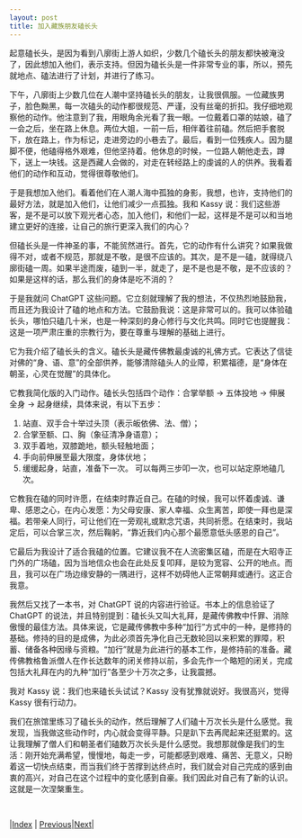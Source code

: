 ```yaml
---
layout: post
title: 加入藏族朋友磕长头
---
```


起意磕长头，是因为看到八廓街上游人如织，少数几个磕长头的朋友都快被淹没了，因此想加入他们，表示支持。但因为磕长头是一件非常专业的事，所以，预先就地点、磕法进行了计划，并进行了练习。

下午，八廓街上少数几位在人潮中坚持磕长头的朋友，让我很佩服。一位藏族男子，脸色黝黑，每一次磕头的动作都很规范、严谨，没有丝毫的折扣。我仔细地观察他的动作。他注意到了我，用眼角余光看了我一眼。一位戴着口罩的姑娘，磕了一会之后，坐在路上休息。两位大姐，一前一后，相伴着往前磕。然后把手套脱下，放在路上，作为标记，走进旁边的小巷去了。最后，看到一位残疾人。因为腿脚不便，他磕得格外艰难，但他坚持着。他休息的时候，一位路人朝他走去，蹲下，送上一块钱。这是西藏人会做的，对走在转经路上的虔诚的人的供养。我看着他们的动作和互动，觉得很尊敬他们。

于是我想加入他们。看着他们在人潮人海中孤独的身影，我想，也许，支持他们的最好方法，就是加入他们，让他们减少一点孤独。我和 Kassy 说：我们这些游客，是不是可以放下观光者心态，加入他们，和他们一起，这样是不是可以和当地建立更好的连接，让自己的旅行更深入我们的内心？

但磕长头是一件神圣的事，不能贸然进行。首先，它的动作有什么讲究？如果我做得不对，或者不规范，那就是不敬，是很不应该的。其次，是不是一磕，就得绕八廓街磕一周。如果半途而废，磕到一半，就走了，是不是也是不敬，是不应该的？如果是这样的话，那么我们的身体是吃不消的？

于是我就问 ChatGPT 这些问题。它立刻就理解了我的想法，不仅热烈地鼓励我，而且还为我设计了磕的地点和方法。它鼓励我说：这是非常可以的。我可以体验磕长头，哪怕只磕几十米，也是一种深刻的身心修行与文化共鸣。同时它也提醒我：这是一项严肃庄重的宗教行为，要在尊重与理解的基础上进行。

它为我介绍了磕长头的含义。磕长头是藏传佛教最虔诚的礼佛方式。它表达了信徒对佛的“身、语、意”的全部供养，能够清除磕头人的业障，积累福德，是“身体在朝圣，心灵在觉醒”的具体化。

它教我简化版的入门动作。磕长头包括四个动作：合掌举额 → 五体投地 → 伸展全身 → 起身继续，具体来说，有以下五步：
1. 站直、双手合十举过头顶（表示皈依佛、法、僧）；
2. 合掌至额、口、胸（象征清净身语意）；
3. 双手着地，双膝跪地，额头轻触地面；
4. 手向前伸展至最大限度，身体伏地；
5. 缓缓起身，站直，准备下一次。
可以每两三步叩一次，也可以站定原地磕几次。

它教我在磕的同时许愿，在结束时靠近自己。在磕的时候，我可以怀着虔诚、谦卑、感恩之心，在内心发愿：为父母安康、家人幸福、众生离苦，即使一拜也是深福。若带亲人同行，可让他们在一旁观礼或默念咒语，共同祈愿。在结束时，我站定后，可以合掌三次，然后鞠躬，“靠近我们内心那个最愿意低头感恩的自己”。

它最后为我设计了适合我磕的位置。它建议我不在人流密集区磕，而是在大昭寺正门外的广场磕，因为当地信众也会在此处反复叩拜，是较为宽容、公开的地点。而且，我可以在广场边缘安静的一隅进行，这样不妨碍他人正常朝拜或通行。这正合我意。

我然后又找了一本书，对 ChatGPT 说的内容进行验证。书本上的信息验证了 ChatGPT 的说法，并且特别提到：磕长头又叫大礼拜，是藏传佛教中忏罪、消除傲慢的最佳方法。具体来说，它是藏传佛教中多种“加行”方式中的一种，是修持的基础。修持的目的是成佛，为此必须首先净化自己无数轮回以来积累的罪障，积蓄、储备各种因缘与资粮。“加行”就是为此进行的基本工作，是修持前的准备。藏传佛教格鲁派僧人在作长达数年的闭关修持以前，多会先作一个略短的闭关，完成包括大礼拜在内的九种“加行”各至少十万次之多，让我震撼。

我对 Kassy 说：我们也来磕长头试试？Kassy 没有犹豫就说好。我很高兴，觉得 Kassy 很有行动力。

我们在旅馆里练习了磕长头的动作，然后理解了人们磕十万次长头是什么感觉。我发现，当我做这些动作时，内心就会变得平静。只是趴下去再爬起来还挺累的。这让我理解了僧人们和朝圣者们磕数万次长头是什么感觉。我想那就像是我们的生活：刚开始充满希望，慢慢地，每走一步，可能都感到艰难、痛苦、无意义，只盼着这一切快点结束，而当我们终于苦撑到达终点时，我们就会对自己完成的感到由衷的高兴，对自己在这个过程中的变化感到自豪。我们因此对自己有了新的认识。这就是一次涅槃重生。

<br/>

|[Index](../) | [Previous](11-kassy-fansi)|[Next](13-kechangtou)|

